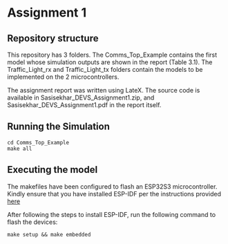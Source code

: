 # Assignment 1

## Repository structure
This repository has 3 folders. The Comms_Top_Example contains the first model whose simulation outputs are shown in the report (Table 3.1).
The Traffic_Light_rx and Traffic_Light_tx folders contain the models to be implemented on the 2 microcontrollers.

The assignment report was written using LateX. The source code is available in Sasisekhar_DEVS_Assignment1.zip, and Sasisekhar_DEVS_Assignment1.pdf in the report itself.

## Running the Simulation

```
cd Comms_Top_Example
make all
```

## Executing the model

The makefiles have been configured to flash an ESP32S3 microcontroller. Kindly ensure that you have installed ESP-IDF per the instructions provided [here](https://docs.espressif.com/projects/esp-idf/en/stable/esp32/get-started/)

After following the steps to install ESP-IDF, run the following command to flash the devices:
```
make setup && make embedded
```
